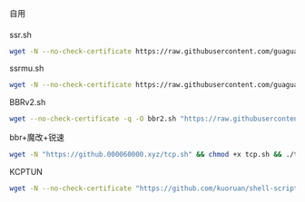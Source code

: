 自用


####
ssr.sh
``` bash
wget -N --no-check-certificate https://raw.githubusercontent.com/guaguagaga/ggg/master/ssr.sh && chmod +x ssr.sh && bash ssr.sh
```
ssrmu.sh
``` bash
wget -N --no-check-certificate https://raw.githubusercontent.com/guaguagaga/ggg/master/ssrmu.sh && chmod +x ssrmu.sh && bash ssrmu.sh
```
BBRv2.sh
``` bash
wget --no-check-certificate -q -O bbr2.sh "https://raw.githubusercontent.com/yeyingorg/bbr2.sh/master/bbr2.sh" && chmod +x bbr2.sh && bash bbr2.sh
```
bbr+魔改+锐速
``` bash
wget -N "https://github.000060000.xyz/tcp.sh" && chmod +x tcp.sh && ./tcp.sh
```
KCPTUN
```bash
wget -N --no-check-certificate "https://github.com/kuoruan/shell-scripts/raw/master/kcptun/kcptun.sh" && chmod +x kcptun.sh && bash kcptun.sh
```

